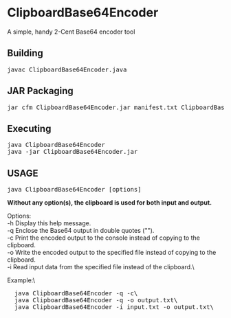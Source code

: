 # ClipboardBase64Encoder
A simple, handy 2-Cent Base64 encoder tool

## Building

<pre>javac ClipboardBase64Encoder.java</pre>

## JAR Packaging
<pre>jar cfm ClipboardBase64Encoder.jar manifest.txt ClipboardBase64Encoder.class</pre>

## Executing
<pre>
java ClipboardBase64Encoder
java -jar ClipboardBase64Encoder.jar
</pre>


## USAGE
  <pre>java ClipboardBase64Encoder [options]</pre>
  **Without any option(s), the clipboard is used for both input and output.**

Options:\
-h            Display this help message.\
-q            Enclose the Base64 output in double quotes ("").\
-c            Print the encoded output to the console instead of copying to the clipboard.\
-o <FILENAME> Write the encoded output to the specified file instead of copying to the clipboard.\
-i <FILENAME> Read input data from the specified file instead of the clipboard.\

Example:\
<pre>
  java ClipboardBase64Encoder -q -c\
  java ClipboardBase64Encoder -q -o output.txt\
  java ClipboardBase64Encoder -i input.txt -o output.txt\
</pre>
